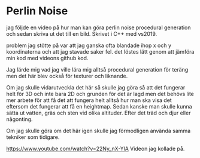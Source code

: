 
# Perlin Noise

jag följde en video på hur man kan göra perlin noise procedural generation och sedan skriva ut det till en bild. Skrivet i C++ med vs2019.

problem jag stötte på var att jag ganska ofta blandade ihop x och y koordinaterna och att jag stavade saker fel. det löstes lätt genom att jämföra min kod med videons github kod.

Jag lärde mig vad jag ville lära mig alltså procedural generation för teräng men det här blev också för texturer och liknande.

Om jag skulle vidarutveckla det här så skulle jag göra så att det fungerar helt för 3D och inte bara 2D och grunden för det är lagd men det behövs lite mer arbete för att få det att fungera helt alltså hur man ska visa det eftersom det fungerar att få en heightmap. Sedan kanske man skulle kunna sätta ut vatten, gräs och sten vid olika altituder. Efter det träd och djur eller någonting.

Om jag skulle göra om det här igen skulle jag förmodligen använda samma tekniker som tidigare.

https://www.youtube.com/watch?v=22Ny_nX-YlA Videon jag kollade på.
